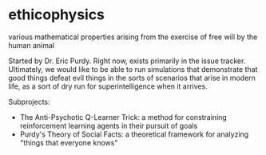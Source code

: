 # ethicophysics
various mathematical properties arising from the exercise of free will by the human animal


Started by Dr. Eric Purdy. Right now, exists primarily in the issue tracker. Ultimately, we would like to be able to run simulations that demonstrate that good things defeat evil things in the sorts of scenarios that arise in modern life, as a sort of dry run for superintelligence when it arrives.

Subprojects:
* The Anti-Psychotic Q-Learner Trick: a method for constraining reinforcement learning agents in their pursuit of goals
* Purdy's Theory of Social Facts: a theoretical framework for analyzing "things that everyone knows"
